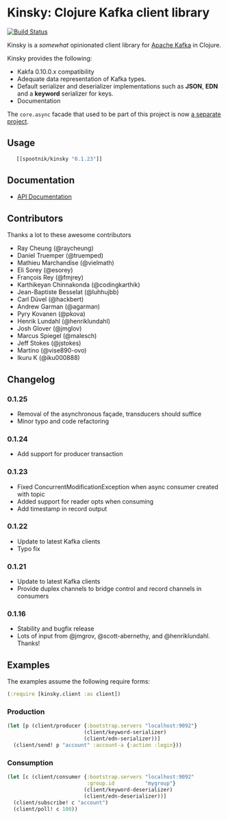 Kinsky: Clojure Kafka client library
====================================

[![Build Status](https://secure.travis-ci.org/pyr/kinsky.svg)](http://travis-ci.org/pyr/kinsky)

Kinsky is a *somewhat* opinionated client library
for [Apache Kafka](http://kafka.apache.org) in Clojure.

Kinsky provides the following:

- Kakfa 0.10.0.x compatibility
- Adequate data representation of Kafka types.
- Default serializer and deserializer implementations such as
  **JSON**, **EDN** and a **keyword** serializer for keys.
- Documentation

The `core.async` facade that used to be part of this project is now
[a separate project](https://github.com/fmjrey/kinsky-async).

## Usage

```clojure
   [[spootnik/kinsky "0.1.23"]]
```

## Documentation

* [API Documentation](http://pyr.github.io/kinsky)

## Contributors

Thanks a lot to these awesome contributors

- Ray Cheung (@raycheung)
- Daniel Truemper (@truemped)
- Mathieu Marchandise (@vielmath)
- Eli Sorey (@esorey)
- François Rey (@fmjrey)
- Karthikeyan Chinnakonda (@codingkarthik)
- Jean-Baptiste Besselat (@luhhujbb)
- Carl Düvel (@hackbert)
- Andrew Garman (@agarman)
- Pyry Kovanen (@pkova)
- Henrik Lundahl (@henriklundahl)
- Josh Glover (@jmglov)
- Marcus Spiegel (@malesch)
- Jeff Stokes (@jstokes)
- Martino (@vise890-ovo)
- Ikuru K (@iku000888)

## Changelog

### 0.1.25

- Removal of the asynchronous façade, transducers should suffice
- Minor typo and code refactoring

### 0.1.24

- Add support for producer transaction

### 0.1.23

- Fixed ConcurrentModificationException when async consumer created with topic
- Added support for reader opts when consuming
- Add timestamp in record output

### 0.1.22

- Update to latest Kafka clients
- Typo fix

### 0.1.21

- Update to latest Kafka clients
- Provide duplex channels to bridge control and record channels in consumers

### 0.1.16

- Stability and bugfix release
- Lots of input from @jmgrov, @scott-abernethy, and @henriklundahl. Thanks!

## Examples

The examples assume the following require forms:

```clojure
(:require [kinsky.client :as client])
```

### Production

```clojure
(let [p (client/producer {:bootstrap.servers "localhost:9092"}
                         (client/keyword-serializer)
                         (client/edn-serializer))]
  (client/send! p "account" :account-a {:action :login}))

```

### Consumption

```clojure
(let [c (client/consumer {:bootstrap.servers "localhost:9092"
                          :group.id          "mygroup"}
                         (client/keyword-deserializer)
                         (client/edn-deserializer))]
  (client/subscribe! c "account")
  (client/poll! c 100))

```
